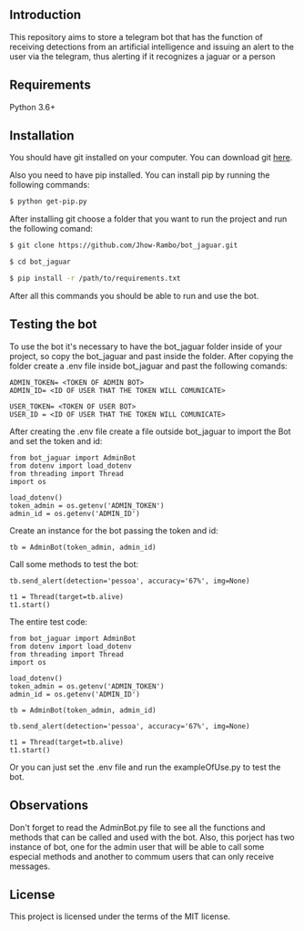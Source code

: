 ## Introduction

This repository aims to store a telegram bot that has the function of receiving detections from an artificial intelligence and issuing an alert to the user via the telegram, thus alerting if it recognizes a jaguar or a person

## Requirements

Python 3.6+

## Installation

You should have git installed on your computer. You can download git <a href="https://git-scm.com/book/en/v2/Getting-Started-Installing-Git" target="_blank">here</a>.

Also you need to have pip installed. You can install pip by running the following commands:

```bash
$ python get-pip.py
```

After installing git choose a folder that you want to run the project and run the following comand:

```bash
$ git clone https://github.com/Jhow-Rambo/bot_jaguar.git
```

```bash
$ cd bot_jaguar
```

```bash
$ pip install -r /path/to/requirements.txt
```

After all this commands you should be able to run and use the bot.

## Testing the bot

To use the bot it's necessary to have the bot_jaguar folder inside of your project, so copy the bot_jaguar and past inside the folder. After copying the folder create a .env file inside bot_jaguar and past the following comands:

```
ADMIN_TOKEN= <TOKEN OF ADMIN BOT>
ADMIN_ID= <ID OF USER THAT THE TOKEN WILL COMUNICATE>

USER_TOKEN= <TOKEN OF USER BOT>
USER_ID = <ID OF USER THAT THE TOKEN WILL COMUNICATE>
```

After creating the .env file create a file outside bot_jaguar to import the Bot and set the token and id:

```
from bot_jaguar import AdminBot
from dotenv import load_dotenv
from threading import Thread
import os

load_dotenv()
token_admin = os.getenv('ADMIN_TOKEN')
admin_id = os.getenv('ADMIN_ID')
```

Create an instance for the bot passing the token and id:

```
tb = AdminBot(token_admin, admin_id)
```

Call some methods to test the bot:

```
tb.send_alert(detection='pessoa', accuracy='67%', img=None)

t1 = Thread(target=tb.alive)
t1.start()
```

The entire test code:

```
from bot_jaguar import AdminBot
from dotenv import load_dotenv
from threading import Thread
import os

load_dotenv()
token_admin = os.getenv('ADMIN_TOKEN')
admin_id = os.getenv('ADMIN_ID')

tb = AdminBot(token_admin, admin_id)

tb.send_alert(detection='pessoa', accuracy='67%', img=None)

t1 = Thread(target=tb.alive)
t1.start()
```

Or you can just set the .env file and run the exampleOfUse.py to test the bot.

## Observations

Don't forget to read the AdminBot.py file to see all the functions and methods that can be called and used with the bot. Also, this porject has two instance of bot, one for the admin user that will be able to call some especial methods and another to commum users that can only receive messages.

## License

This project is licensed under the terms of the MIT license.